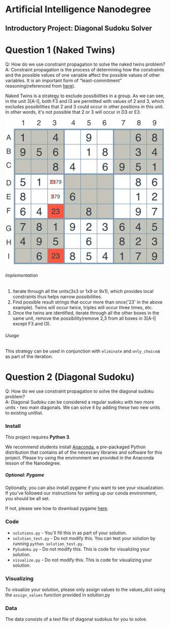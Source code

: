 # Artificial Intelligence Nanodegree
## Introductory Project: Diagonal Sudoku Solver

# Question 1 (Naked Twins)
Q: How do we use constraint propagation to solve the naked twins problem?  
A: Constraint propagation is the process of determining how the
constraints and the possible values of one variable affect the possible values of other variables. It is an important form of “least-commitment”
reasoning(referenced from [here](http://ai.stanford.edu/~latombe/cs121/2011/slides/H-const-prop.pdf)).

Naked Twins is a strategy to exclude possibilities in a group. As we can see, in the unit 3[A-I], both F3 and I3 are
permitted with values of 2 and 3, which excludes possibilities that 2 and 3 could occur in other positions in this 
unit. In other words, it's not possible that 2 or 3 will occur in D3 or E3.

![Naked Twins Example](images/sudoku-naked-twins.png)

###### Implementation

1. Iterate through all the units(3x3 or 1x9 or 9x1), which provides local
constraints thus helps narrow possibilities.
2. Find possible result strings that occur more than once('23' in the above example). Twins will occur twice, triples
will occur three times, etc.
3. Once the twins are identified, iterate through all the other boxes in the same unit, 
remove the possibility(remove 2,3 from all boxes in 3[A-I] except F3 and I3).

###### Usage

This strategy can be used in conjunction with ```eliminate```
and ```only_choice```a as part of the iteration.


# Question 2 (Diagonal Sudoku)
Q: How do we use constraint propagation to solve the diagonal sudoku problem?  
A: Diagonal Sudoku can be considered a regular sudoku with two more units - two main diagonals. We can solve it by 
adding these two new units to existing unitlist.

### Install

This project requires **Python 3**.

We recommend students install [Anaconda](https://www.continuum.io/downloads), a pre-packaged Python distribution that contains all of the necessary libraries and software for this project. 
Please try using the environment we provided in the Anaconda lesson of the Nanodegree.

##### Optional: Pygame

Optionally, you can also install pygame if you want to see your visualization. If you've followed our instructions for setting up our conda environment, you should be all set.

If not, please see how to download pygame [here](http://www.pygame.org/download.shtml).

### Code

* `solutions.py` - You'll fill this in as part of your solution.
* `solution_test.py` - Do not modify this. You can test your solution by running `python solution_test.py`.
* `PySudoku.py` - Do not modify this. This is code for visualizing your solution.
* `visualize.py` - Do not modify this. This is code for visualizing your solution.

### Visualizing

To visualize your solution, please only assign values to the values_dict using the ```assign_values``` function provided in solution.py

### Data

The data consists of a text file of diagonal sudokus for you to solve.